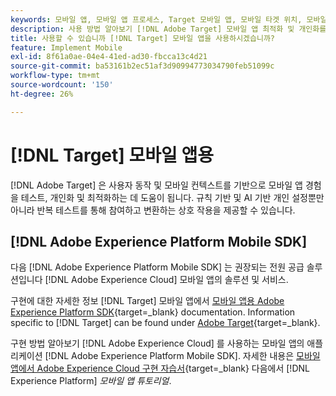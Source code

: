 ```yaml
---
keywords: 모바일 앱, 모바일 앱 프로세스, Target 모바일 앱, 모바일 타겟 위치, 모바일 앱 성공 지표
description: 사용 방법 알아보기 [!DNL Adobe Target] 모바일 앱 최적화 및 개인화를 위해 반복적인 테스트 및 규칙 기반 및 AI 기반 개인화를 사용합니다.
title: 사용할 수 있습니까 [!DNL Target] 모바일 앱을 사용하시겠습니까?
feature: Implement Mobile
exl-id: 8f61a0ae-04e4-41ed-ad30-fbcca13c4d21
source-git-commit: ba53161b2ec51af3d90994773034790feb51099c
workflow-type: tm+mt
source-wordcount: '150'
ht-degree: 26%

---
```


# [!DNL Target] 모바일 앱용

[!DNL Adobe Target] 은 사용자 동작 및 모바일 컨텍스트를 기반으로 모바일 앱 경험을 테스트, 개인화 및 최적화하는 데 도움이 됩니다. 규칙 기반 및 AI 기반 개인 설정뿐만 아니라 반복 테스트를 통해 참여하고 변환하는 상호 작용을 제공할 수 있습니다.

## [!DNL Adobe Experience Platform Mobile SDK]

다음 [!DNL Adobe Experience Platform Mobile SDK] 는 권장되는 전원 공급 솔루션입니다 [!DNL Adobe Experience Cloud] 모바일 앱의 솔루션 및 서비스.

구현에 대한 자세한 정보 [!DNL Target] 모바일 앱에서 [모바일 앱용 Adobe Experience Platform SDK](https://developer.adobe.com/client-sdks/documentation/){target=_blank} documentation. Information specific to [!DNL Target] can be found under [Adobe Target](https://developer.adobe.com/client-sdks/documentation/adobe-target/){target=_blank}.

구현 방법 알아보기 [!DNL Adobe Experience Cloud] 를 사용하는 모바일 앱의 애플리케이션 [!DNL Adobe Experience Platform Mobile SDK]. 자세한 내용은 [모바일 앱에서 Adobe Experience Cloud 구현 자습서](https://experienceleague.adobe.com/docs/platform-learn/implement-mobile-sdk/overview.html){target=_blank} 다음에서 [!DNL Experience Platform] *모바일 앱 튜토리얼*.
